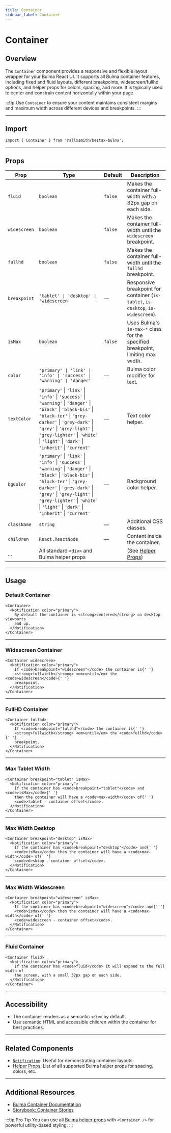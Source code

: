 ```yaml
---
title: Container
sidebar_label: Container
---
```


# Container

## Overview

The `Container` component provides a responsive and flexible layout wrapper for your Bulma React UI. It supports all Bulma container features, including fixed and fluid layouts, different breakpoints, widescreen/fullhd options, and helper props for colors, spacing, and more. It is typically used to center and constrain content horizontally within your page.

:::tip
Use `Container` to ensure your content maintains consistent margins and maximum width across different devices and breakpoints.
:::

---

## Import

```tsx
import { Container } from '@allxsmith/bestax-bulma';
```

---

## Props

| Prop         | Type                                                                                                                                                                                                                                                                                     | Default | Description                                                                       |
| ------------ | ---------------------------------------------------------------------------------------------------------------------------------------------------------------------------------------------------------------------------------------------------------------------------------------- | ------- | --------------------------------------------------------------------------------- |
| `fluid`      | `boolean`                                                                                                                                                                                                                                                                                | `false` | Makes the container full-width with a 32px gap on each side.                      |
| `widescreen` | `boolean`                                                                                                                                                                                                                                                                                | `false` | Makes the container full-width until the `widescreen` breakpoint.                 |
| `fullhd`     | `boolean`                                                                                                                                                                                                                                                                                | `false` | Makes the container full-width until the `fullhd` breakpoint.                     |
| `breakpoint` | `'tablet' \| 'desktop' \| 'widescreen'`                                                                                                                                                                                                                                                  | —       | Responsive breakpoint for container (`is-tablet`, `is-desktop`, `is-widescreen`). |
| `isMax`      | `boolean`                                                                                                                                                                                                                                                                                | `false` | Uses Bulma's `is-max-*` class for the specified breakpoint, limiting max width.   |
| `color`      | `'primary' \| 'link' \| 'info' \| 'success' \| 'warning' \| 'danger'`                                                                                                                                                                                                                    | —       | Bulma color modifier for text.                                                    |
| `textColor`  | `'primary'` \| `'link'` \| `'info'` \| `'success'` \| `'warning'` \| `'danger'` \| `'black'` \| `'black-bis'` \| `'black-ter'` \| `'grey-darker'` \| `'grey-dark'` \| `'grey'` \| `'grey-light'` \| `'grey-lighter'` \| `'white'` \| `'light'` \| `'dark'` \| `'inherit'` \| `'current'` | —       | Text color helper.                                                                |
| `bgColor`    | `'primary'` \| `'link'` \| `'info'` \| `'success'` \| `'warning'` \| `'danger'` \| `'black'` \| `'black-bis'` \| `'black-ter'` \| `'grey-darker'` \| `'grey-dark'` \| `'grey'` \| `'grey-light'` \| `'grey-lighter'` \| `'white'` \| `'light'` \| `'dark'` \| `'inherit'` \| `'current'` | —       | Background color helper.                                                          |
| `className`  | `string`                                                                                                                                                                                                                                                                                 | —       | Additional CSS classes.                                                           |
| `children`   | `React.ReactNode`                                                                                                                                                                                                                                                                        | —       | Content inside the container.                                                     |
| ...          | All standard `<div>` and Bulma helper props                                                                                                                                                                                                                                              |         | (See [Helper Props](../helpers/usebulmaclasses))                                  |

---

## Usage

### Default Container

```tsx live
<Container>
  <Notification color="primary">
    By default the container is <strong>centered</strong> on desktop viewports
    and up.
  </Notification>
</Container>
```

---

### Widescreen Container

```tsx live
<Container widescreen>
  <Notification color="primary">
    If <code>breakpoint="widescreen"</code> the container is{' '}
    <strong>fullwidth</strong> <em>until</em> the <code>widescreen</code>{' '}
    breakpoint.
  </Notification>
</Container>
```

---

### FullHD Container

```tsx live
<Container fullhd>
  <Notification color="primary">
    If <code>breakpoint="fullhd"</code> the container is{' '}
    <strong>fullwidth</strong> <em>until</em> the <code>fullhd</code>{' '}
    breakpoint.
  </Notification>
</Container>
```

---

### Max Tablet Width

```tsx live
<Container breakpoint="tablet" isMax>
  <Notification color="primary">
    If the container has <code>breakpoint="tablet"</code> and <code>isMax</code>{' '}
    then the container will have a <code>max-width</code> of{' '}
    <code>tablet - container offset</code>.
  </Notification>
</Container>
```

---

### Max Width Desktop

```tsx live
<Container breakpoint="desktop" isMax>
  <Notification color="primary">
    If the container has <code>breakpoint="desktop"</code> and{' '}
    <code>isMax</code> then the container will have a <code>max-width</code> of{' '}
    <code>desktop - container offset</code>.
  </Notification>
</Container>
```

---

### Max Width Widescreen

```tsx live
<Container breakpoint="widescreen" isMax>
  <Notification color="primary">
    If the container has <code>breakpoint="widescreen"</code> and{' '}
    <code>isMax</code> then the container will have a <code>max-width</code> of{' '}
    <code>widescreen - container offset</code>.
  </Notification>
</Container>
```

---

### Fluid Container

```tsx live
<Container fluid>
  <Notification color="primary">
    If the container has <code>fluid</code> it will expand to the full width of
    the screen, with a small 32px gap on each side.
  </Notification>
</Container>
```

---

## Accessibility

- The container renders as a semantic `<div>` by default.
- Use semantic HTML and accessible children within the container for best practices.

---

## Related Components

- [`Notification`](../elements/notification.md): Useful for demonstrating container layouts.
- [Helper Props](../helpers/usebulmaclasses.md): List of all supported Bulma helper props for spacing, colors, etc.

---

## Additional Resources

- [Bulma Container Documentation](https://bulma.io/documentation/layout/container/)
- [Storybook: Container Stories](https://bestax.cc/storybook/?path=/story/layout-container--default)

:::tip Pro Tip
You can use all [Bulma helper props](../helpers/usebulmaclasses.md) with `<Container />` for powerful utility-based styling.
:::
